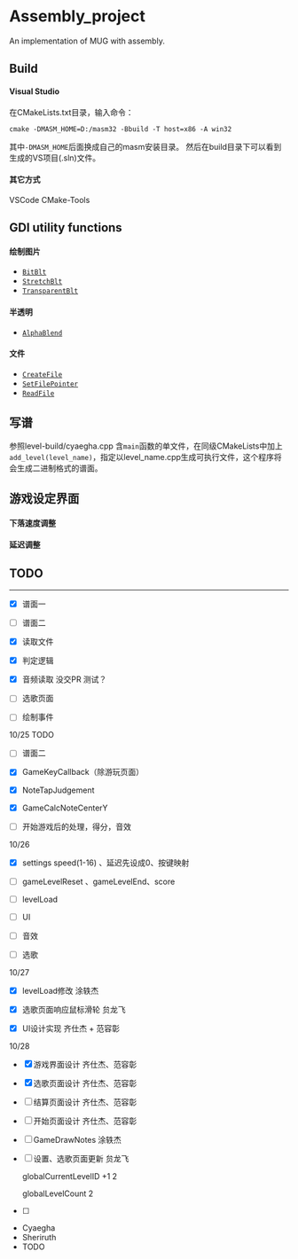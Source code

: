# Assembly_project
An implementation of MUG with assembly.

## Build
#### Visual Studio
在CMakeLists.txt目录，输入命令：
```
cmake -DMASM_HOME=D:/masm32 -Bbuild -T host=x86 -A win32
```
其中`-DMASM_HOME`后面换成自己的masm安装目录。
然后在build目录下可以看到生成的VS项目(.sln)文件。

#### 其它方式
VSCode CMake-Tools

## GDI utility functions
#### 绘制图片
+ [`BitBlt`](https://docs.microsoft.com/en-us/windows/win32/api/wingdi/nf-wingdi-bitblt)
+ [`StretchBlt`](https://docs.microsoft.com/en-us/windows/win32/api/wingdi/nf-wingdi-stretchblt)
+ [`TransparentBlt`](https://docs.microsoft.com/en-us/windows/win32/api/wingdi/nf-wingdi-transparentblt)

#### 半透明
+ [`AlphaBlend`](https://docs.microsoft.com/en-us/windows/win32/api/wingdi/nf-wingdi-alphablend)

#### 文件

* [`CreateFile`](https://docs.microsoft.com/en-us/windows/win32/api/fileapi/nf-fileapi-createfilea)
* [`SetFilePointer`](https://docs.microsoft.com/en-us/windows/win32/api/fileapi/nf-fileapi-setfilepointer)
* [`ReadFile`](https://docs.microsoft.com/en-us/windows/win32/api/fileapi/nf-fileapi-readfile)

## 写谱
参照level-build/cyaegha.cpp
含`main`函数的单文件，在同级CMakeLists中加上`add_level(level_name)`，指定以level_name.cpp生成可执行文件，这个程序将会生成二进制格式的谱面。

## 游戏设定界面
#### 下落速度调整
#### 延迟调整





## TODO 

---

- [x]  谱面一
- [ ]  谱面二
- [x]  读取文件
- [x]  判定逻辑
- [x] 音频读取  没交PR 测试？
- [ ] 选歌页面
- [ ] 绘制事件



10/25 TODO

- [ ] 谱面二
- [x] GameKeyCallback（除游玩页面）
- [x] NoteTapJudgement
- [x] GameCalcNoteCenterY
- [ ] 开始游戏后的处理，得分，音效



10/26

- [x] settings speed(1-16) 、延迟先设成0、按键映射
- [ ] gameLevelReset 、gameLevelEnd、score
- [ ] levelLoad
- [ ] UI
- [ ] 音效
- [ ] 选歌



10/27

- [x] levelLoad修改	          涂轶杰
- [x] 选歌页面响应鼠标滑轮  贠龙飞
- [x] UI设计实现                   齐仕杰 + 范容彰



10/28

- [x] 游戏界面设计				齐仕杰、范容彰
- [x] 选歌页面设计	            齐仕杰、范容彰
- [ ] 结算页面设计                齐仕杰、范容彰
- [ ] 开始页面设计                齐仕杰、范容彰 
- [ ] GameDrawNotes        涂轶杰

- [ ] 设置、选歌页面更新     贠龙飞 

  globalCurrentLevelID +1 2

  globalLevelCount 2

- [ ] 

* Cyaegha
* Sheriruth
* TODO

